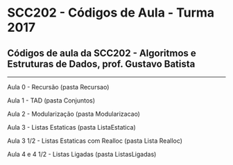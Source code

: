 # SCC202 - Códigos de Aula - Turma 2017

## Códigos de aula da SCC202 - Algoritmos e Estruturas de Dados, prof. Gustavo Batista

----

Aula 0 - Recursão (pasta Recursao)

Aula 1 - TAD (pasta Conjuntos)

Aula 2 - Modularização (pasta Modularizacao)

Aula 3 - Listas Estaticas (pasta ListaEstatica)

Aula 3 1/2 - Listas Estaticas com Realloc (pasta Lista Realloc)

Aula 4 e 4 1/2 - Listas Ligadas (pasta ListasLigadas)
